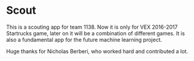 # Scout
This is a scouting app for team 1138. Now it is only for VEX 2016-2017 Startrucks game, later on it will be a combination of different games. It is also a fundamental app for the future machine learning project.

Huge thanks for Nicholas Berberi, who worked hard and contributed a lot. 
